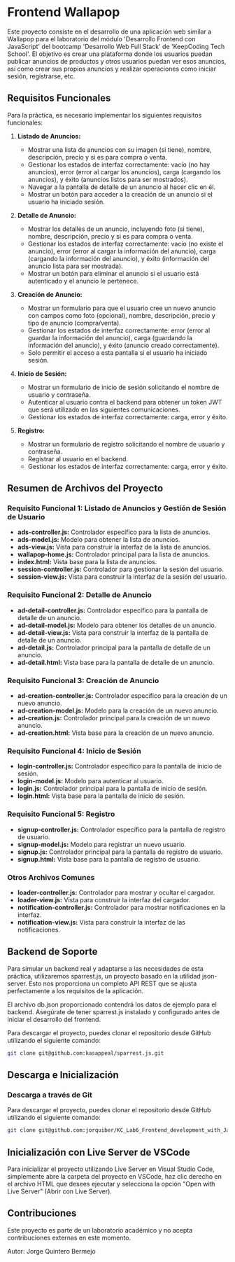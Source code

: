 # Frontend Wallapop

Este proyecto consiste en el desarrollo de una aplicación web similar a Wallapop para el laboratorio del módulo 'Desarrollo Frontend con JavaScript' del bootcamp 'Desarrollo Web Full Stack' de 'KeepCoding Tech School'. El objetivo es crear una plataforma donde los usuarios puedan publicar anuncios de productos y otros usuarios puedan ver esos anuncios, así como crear sus propios anuncios y realizar operaciones como iniciar sesión, registrarse, etc.

## Requisitos Funcionales

Para la práctica, es necesario implementar los siguientes requisitos funcionales:

1. **Listado de Anuncios:**
   - Mostrar una lista de anuncios con su imagen (si tiene), nombre, descripción, precio y si es para compra o venta.
   - Gestionar los estados de interfaz correctamente: vacío (no hay anuncios), error (error al cargar los anuncios), carga (cargando los anuncios), y éxito (anuncios listos para ser mostrados).
   - Navegar a la pantalla de detalle de un anuncio al hacer clic en él.
   - Mostrar un botón para acceder a la creación de un anuncio si el usuario ha iniciado sesión.

2. **Detalle de Anuncio:**
   - Mostrar los detalles de un anuncio, incluyendo foto (si tiene), nombre, descripción, precio y si es para compra o venta.
   - Gestionar los estados de interfaz correctamente: vacío (no existe el anuncio), error (error al cargar la información del anuncio), carga (cargando la información del anuncio), y éxito (información del anuncio lista para ser mostrada).
   - Mostrar un botón para eliminar el anuncio si el usuario está autenticado y el anuncio le pertenece.

3. **Creación de Anuncio:**
   - Mostrar un formulario para que el usuario cree un nuevo anuncio con campos como foto (opcional), nombre, descripción, precio y tipo de anuncio (compra/venta).
   - Gestionar los estados de interfaz correctamente: error (error al guardar la información del anuncio), carga (guardando la información del anuncio), y éxito (anuncio creado correctamente).
   - Solo permitir el acceso a esta pantalla si el usuario ha iniciado sesión.

4. **Inicio de Sesión:**
   - Mostrar un formulario de inicio de sesión solicitando el nombre de usuario y contraseña.
   - Autenticar al usuario contra el backend para obtener un token JWT que será utilizado en las siguientes comunicaciones.
   - Gestionar los estados de interfaz correctamente: carga, error y éxito.

5. **Registro:**
   - Mostrar un formulario de registro solicitando el nombre de usuario y contraseña.
   - Registrar al usuario en el backend.
   - Gestionar los estados de interfaz correctamente: carga, error y éxito.

## Resumen de Archivos del Proyecto

### Requisito Funcional 1: Listado de Anuncios y Gestión de Sesión de Usuario
- **ads-controller.js:** Controlador específico para la lista de anuncios.
- **ads-model.js:** Modelo para obtener la lista de anuncios.
- **ads-view.js:** Vista para construir la interfaz de la lista de anuncios.
- **wallapop-home.js:** Controlador principal para la lista de anuncios.
- **index.html:** Vista base para la lista de anuncios.
- **session-controller.js:** Controlador para gestionar la sesión del usuario.
- **session-view.js:** Vista para construir la interfaz de la sesión del usuario.

### Requisito Funcional 2: Detalle de Anuncio
- **ad-detail-controller.js:** Controlador específico para la pantalla de detalle de un anuncio.
- **ad-detail-model.js:** Modelo para obtener los detalles de un anuncio.
- **ad-detail-view.js:** Vista para construir la interfaz de la pantalla de detalle de un anuncio.
- **ad-detail.js:** Controlador principal para la pantalla de detalle de un anuncio.
- **ad-detail.html:** Vista base para la pantalla de detalle de un anuncio.

### Requisito Funcional 3: Creación de Anuncio
- **ad-creation-controller.js:** Controlador específico para la creación de un nuevo anuncio.
- **ad-creation-model.js:** Modelo para la creación de un nuevo anuncio.
- **ad-creation.js:** Controlador principal para la creación de un nuevo anuncio.
- **ad-creation.html:** Vista base para la creación de un nuevo anuncio.

### Requisito Funcional 4: Inicio de Sesión
- **login-controller.js:** Controlador específico para la pantalla de inicio de sesión.
- **login-model.js:** Modelo para autenticar al usuario.
- **login.js:** Controlador principal para la pantalla de inicio de sesión.
- **login.html:** Vista base para la pantalla de inicio de sesión.

### Requisito Funcional 5: Registro
- **signup-controller.js:** Controlador específico para la pantalla de registro de usuario.
- **signup-model.js:** Modelo para registrar un nuevo usuario.
- **signup.js:** Controlador principal para la pantalla de registro de usuario.
- **signup.html:** Vista base para la pantalla de registro de usuario.

### Otros Archivos Comunes
- **loader-controller.js:** Controlador para mostrar y ocultar el cargador.
- **loader-view.js:** Vista para construir la interfaz del cargador.
- **notification-controller.js:** Controlador para mostrar notificaciones en la interfaz.
- **notification-view.js:** Vista para construir la interfaz de las notificaciones.

## Backend de Soporte

Para simular un backend real y adaptarse a las necesidades de esta práctica, utilizaremos sparrest.js, un proyecto basado en la utilidad json-server. Esto nos proporciona un completo API REST que se ajusta perfectamente a los requisitos de la aplicación.

El archivo db.json proporcionado contendrá los datos de ejemplo para el backend. Asegúrate de tener sparrest.js instalado y configurado antes de iniciar el desarrollo del frontend. 

Para descargar el proyecto, puedes clonar el repositorio desde GitHub utilizando el siguiente comando:

```bash
git clone git@github.com:kasappeal/sparrest.js.git
```

## Descarga e Inicialización

### Descarga a través de Git

Para descargar el proyecto, puedes clonar el repositorio desde GitHub utilizando el siguiente comando:

```bash
git clone git@github.com:jorquiber/KC_Lab6_Frontend_development_with_JavaScript.git
```

## Inicialización con Live Server de VSCode

Para inicializar el proyecto utilizando Live Server en Visual Studio Code, simplemente abre la carpeta del proyecto en VSCode, haz clic derecho en el archivo HTML que desees ejecutar y selecciona la opción "Open with Live Server" (Abrir con Live Server).

## Contribuciones
Este proyecto es parte de un laboratorio académico y no acepta contribuciones externas en este momento.

Autor: Jorge Quintero Bermejo